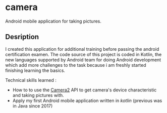 # camera
Android mobile application for taking pictures.

## Desription
I created this application for additional training before passing the android certification examen. The code source of this project is coded in Kotlin, the new languages supported by Android team for doing Android development which add more challenges to the task because i am freshly started finishing learning the basics.


Technical skills learned :
- How to to use the [Camera2](https://developer.android.com/reference/android/hardware/camera2/package-summary) API to get camera's device characteristic and taking pictures with.
- Apply my first Android mobile application written in _kotlin_ (previous was in Java since 2017)
